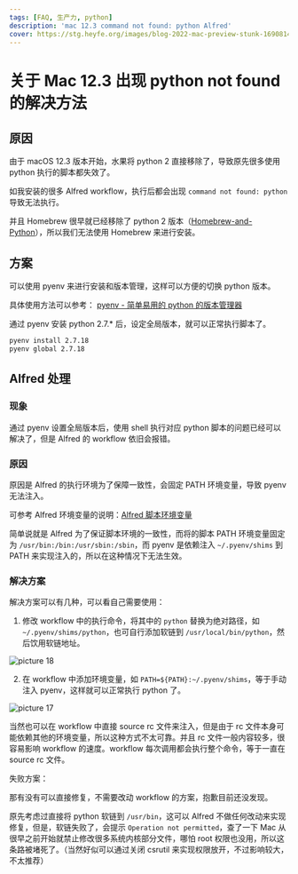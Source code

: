 ```yaml
---
tags: [FAQ, 生产力, python]
description: 'mac 12.3 command not found: python Alfred'
cover: https://stg.heyfe.org/images/blog-2022-mac-preview-stunk-1690814279537.png
---
```


# 关于 Mac 12.3 出现 python not found 的解决方法

## 原因

由于 macOS 12.3 版本开始，水果将 python 2 直接移除了，导致原先很多使用 python 执行的脚本都失效了。

如我安装的很多 Alfred workflow，执行后都会出现 `command not found: python` 导致无法执行。

并且 Homebrew 很早就已经移除了 python 2 版本（[Homebrew-and-Python](https://docs.brew.sh/Homebrew-and-Python)），所以我们无法使用 Homebrew 来进行安装。

## 方案

可以使用 pyenv 来进行安装和版本管理，这样可以方便的切换 python 版本。

具体使用方法可以参考： [pyenv - 简单易用的 python 的版本管理器](./2022-pyenv.md)

通过 pyenv 安装 python 2.7.\* 后，设定全局版本，就可以正常执行脚本了。

```bash
pyenv install 2.7.18
pyenv global 2.7.18
```

## Alfred 处理

### 现象

通过 pyenv 设置全局版本后，使用 shell 执行对应 python 脚本的问题已经可以解决了，但是 Alfred 的 workflow 依旧会报错。

### 原因

原因是 Alfred 的执行环境为了保障一致性，会固定 PATH 环境变量，导致 pyenv 无法注入。

可参考 Alfred 环境变量的说明：[Alfred 脚本环境变量](https://www.alfredapp.com/help/workflows/advanced/understanding-scripting-environment/)

简单说就是 Alfred 为了保证脚本环境的一致性，而将的脚本 PATH 环境变量固定为 `/usr/bin:/bin:/usr/sbin:/sbin`，而 pyenv 是依赖注入 `~/.pyenv/shims` 到 PATH 来实现注入的，所以在这种情况下无法生效。

### 解决方案

解决方案可以有几种，可以看自己需要使用：

1. 修改 workflow 中的执行命令，将其中的 `python` 替换为绝对路径，如 `~/.pyenv/shims/python`，也可自行添加软链到 `/usr/local/bin/python`，然后饮用软链地址。

![picture 18](https://stg.heyfe.org/images/blog-2022-mac-12-3-python-not-found-85.png)

2. 在 workflow 中添加环境变量，如 `PATH=${PATH}:~/.pyenv/shims`，等于手动注入 pyenv，这样就可以正常执行 python 了。

![picture 17](https://stg.heyfe.org/images/blog-2022-mac-12-3-python-not-found-62.png)

当然也可以在 workflow 中直接 source rc 文件来注入，但是由于 rc 文件本身可能依赖其他的环境变量，所以这种方式不太可靠。并且 rc 文件一般内容较多，很容易影响 workflow 的速度。workflow 每次调用都会执行整个命令，等于一直在 source rc 文件。

失败方案：

那有没有可以直接修复，不需要改动 workflow 的方案，抱歉目前还没发现。

原先考虑过直接将 python 软链到 `/usr/bin`，这可以 Alfred 不做任何改动来实现修复，但是，软链失败了，会提示 `Operation not permitted`，查了一下 Mac 从很早之前开始就禁止修改很多系统内核部分文件，哪怕 root 权限也没用，所以这条路被堵死了。（当然好似可以通过关闭 csrutil 来实现权限放开，不过影响较大，不太推荐）
